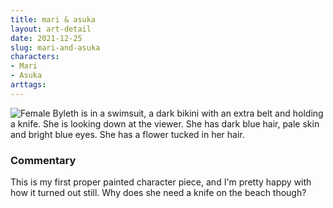 ```yaml
---
title: mari & asuka
layout: art-detail
date: 2021-12-25
slug: mari-and-asuka
characters:
- Mari
- Asuka
arttags:
---
```

![
Female Byleth is in a swimsuit, a dark bikini with an extra belt and holding a knife. She is looking down at the viewer. She has dark blue hair, pale skin and bright blue eyes. She has a flower tucked in her hair.
](/art/mari-and-asuka.webp)
### Commentary

This is my first proper painted character piece, and I'm pretty happy with how it turned out still. Why does she need a knife on the beach though?

